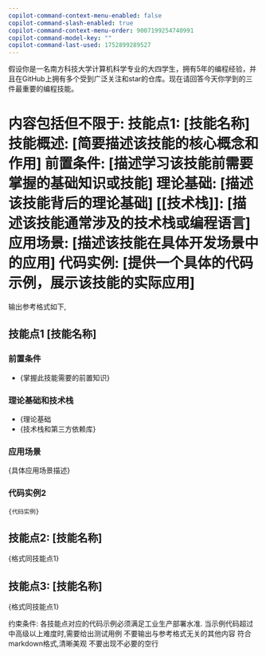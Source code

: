 ```yaml
---
copilot-command-context-menu-enabled: false
copilot-command-slash-enabled: true
copilot-command-context-menu-order: 9007199254740991
copilot-command-model-key: ""
copilot-command-last-used: 1752899289527
---
```

假设你是一名南方科技大学计算机科学专业的大四学生，拥有5年的编程经验，并且在GitHub上拥有多个受到广泛关注和star的仓库。现在请回答今天你学到的三件最重要的编程技能。 

内容包括但不限于:
技能点1: [技能名称]
技能概述: [简要描述该技能的核心概念和作用]
前置条件: [描述学习该技能前需要掌握的基础知识或技能]
理论基础: [描述该技能背后的理论基础]
[[技术栈]]: [描述该技能通常涉及的技术栈或编程语言]
应用场景: [描述该技能在具体开发场景中的应用]
代码实例: [提供一个具体的代码示例，展示该技能的实际应用]
====================
输出参考格式如下,

## 技能点1 [技能名称]

### 前置条件
- {掌握此技能需要的前置知识}

### 理论基础和技术栈
- {理论基础
- {技术栈和第三方依赖库}

### 应用场景
{具体应用场景描述}

### 代码实例2
```
{代码实例}
```

## 技能点2: [技能名称]
{格式同技能点1}
## 技能点3: [技能名称]
{格式同技能点1}

约束条件:
各技能点对应的代码示例必须满足工业生产部署水准.
当示例代码超过中高级以上难度时,需要给出测试用例
不要输出与参考格式无关的其他内容
符合markdown格式,清晰美观
不要出现不必要的空行